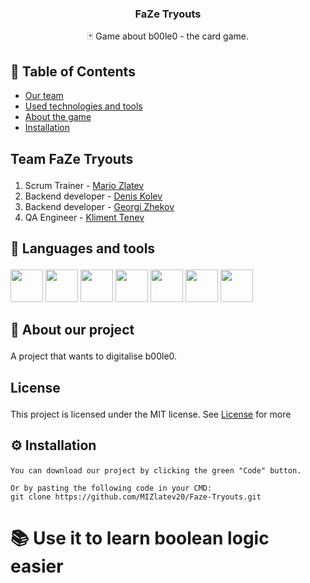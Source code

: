 <h3 align="center">FaZe Tryouts</h3>

<p align="center"> 🃏 Game about b00le0 - the card game.
    <br> 
</p>

## 📝 Table of Contents
+ [Our team](#teamInfo)
+ [Used technologies and tools](#languagesAndtools)
+ [About the game](#about)
+ [Installation](#install)

## <p id = "teamInfo">Team <a name = "team">FaZe Tryouts</a> </p>
1. Scrum Trainer - [Mario Zlatev](https://github.com/MIZlatev20)
2. Backend developer - [Denis Kolev](https://github.com/DNKolev20)
3. Backend developer - [Georgi Zhekov](https://github.com/GTZhekov20)
4. QA Engineer - [Kliment Tenev](https://github.com/KGTenev20)

## <p id="languagesAndtools">🚀 Languages and tools</p>

<p align="left"> 
    <img src="https://img.icons8.com/color/344/c-plus-plus-logo.png" width=52px height=52px/> 
    <img src="https://img.icons8.com/color/344/microsoft-teams.png" width=52px height=52px/>
    <img src="https://img.icons8.com/color/344/microsoft-powerpoint-2019--v1.png" width=52px height=52px/> 
    <img src="https://img.icons8.com/color/344/ms-excel.png" width=52px height=52px>
    <img src="https://img.icons8.com/color/344/https://img.icons8.com/color/344/microsoft-word-2019--v2.png" width=52px height=52px>
    <img src="https://img.icons8.com/color/48/000000/visual-studio-code-2019.png" width=52px height=52px/>
    <img src="https://img.icons8.com/glyph-neue/344/github.png" width=52px height=52px>



## <p id = "about">🧐 About <a name = "about">our project</a></p>
А project that wants to digitalise b00le0.

## <p id = "license">License</p>
This project is licensed under the MIT license. See [License](LICENSE) for more

## <p id = "install">⚙ Installation</p>
```
You can download our project by clicking the green "Code" button.

Or by pasting the following code in your CMD:
git clone https://github.com/MIZlatev20/Faze-Tryouts.git
```

# 📚 Use it to learn boolean logic easier